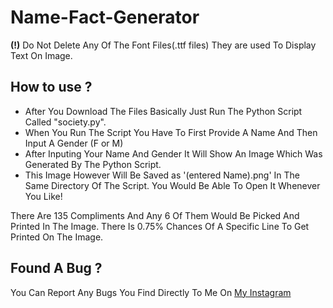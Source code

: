# Name-Fact-Generator
**(!)** Do Not Delete Any Of The Font Files(.ttf files) They are used To Display Text On Image.

## How to use ?
- After You Download The Files Basically Just Run The Python Script Called "society.py". 
- When You Run The Script You Have To First Provide A Name And Then Input A Gender (F or M)
- After Inputing Your Name And Gender It Will Show An Image Which Was Generated By The Python Script.
- This Image However Will Be Saved as '(entered Name).png' In The Same Directory Of The Script. You Would Be Able To Open It Whenever You Like!
  
 There Are 135 Compliments And Any 6 Of Them Would Be Picked And Printed In The Image. There Is 0.75% Chances Of A Specific Line To Get Printed On The Image.
  
## Found A Bug ?
You Can Report Any Bugs You Find Directly To Me On [My Instagram](https://www.instagram.com/aero.n.zero/)

